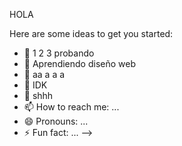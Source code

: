 HOLA



Here are some ideas to get you started:

- 🔭 1 2 3 probando
- 🌱 Aprendiendo diseño web
- 👯 aa a a a 
- 🤔 IDK
- 💬 shhh
- 📫 How to reach me: ...
- 😄 Pronouns: ...
- ⚡ Fun fact: ...
-->
